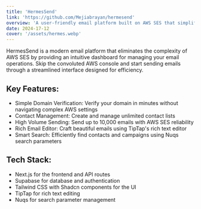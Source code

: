 ```yaml
---
title: 'HermesSend'
link: 'https://github.com/Mejiabrayan/hermesend'
overview: 'A user-friendly email platform built on AWS SES that simplifies domain verification and email campaigns.'
date: 2024-17-12
cover: '/assets/hermes.webp'
---
```


HermesSend is a modern email platform that eliminates the complexity of AWS SES by providing an intuitive dashboard for managing your email operations. Skip the convoluted AWS console and start sending emails through a streamlined interface designed for efficiency.

## Key Features:

- Simple Domain Verification: Verify your domain in minutes without navigating complex AWS settings
- Contact Management: Create and manage unlimited contact lists
- High Volume Sending: Send up to 10,000 emails with AWS SES reliability
- Rich Email Editor: Craft beautiful emails using TipTap's rich text editor
- Smart Search: Efficiently find contacts and campaigns using Nuqs search parameters

## Tech Stack:

- Next.js for the frontend and API routes
- Supabase for database and authentication
- Tailwind CSS with Shadcn components for the UI
- TipTap for rich text editing
- Nuqs for search parameter management


